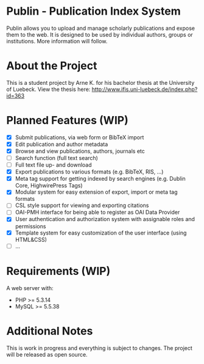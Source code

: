 Publin - Publication Index System
======
Publin allows you to upload and manage scholarly publications and expose them to the web. It is designed to be used by individual authors, groups or institutions. More information will follow.

About the Project
======
This is a student project by Arne K. for his bachelor thesis at the University of Luebeck.
View the thesis here: http://www.ifis.uni-luebeck.de/index.php?id=363 

Planned Features (WIP)
======
* [x] Submit publications, via web form or BibTeX import
* [x] Edit publication and author metadata
* [x] Browse and view publications, authors, journals etc
* [ ] Search function (full text search)
* [ ] Full text file up- and download
* [x] Export publications to various formats (e.g. BibTeX, RIS, ...)
* [x] Meta tag support for getting indexed by search engines (e.g. Dublin Core, HighwirePress Tags)
* [x] Modular system for easy extension of export, import or meta tag formats
* [ ] CSL style support for viewing and exporting citations
* [ ] OAI-PMH interface for being able to register as OAI Data Provider
* [x] User authentication and authorization system with assignable roles and permissions
* [x] Template system for easy customization of the user interface (using HTML&CSS)
* [ ] ...

Requirements (WIP)
======
A web server with:
* PHP >= 5.3.14
* MySQL >= 5.5.38

Additional Notes
=====
This is work in progress and everything is subject to changes. The project will be released as open source.

